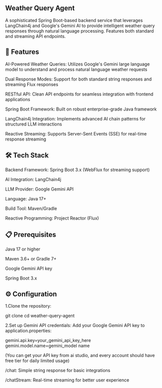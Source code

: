 ## Weather Query Agent

A sophisticated Spring Boot-based backend service that leverages LangChain4j and Google's Gemini AI to provide intelligent weather query responses through natural language processing. Features both standard and streaming API endpoints.

## 🚀 Features
AI-Powered Weather Queries: Utilizes Google's Gemini large language model to understand and process natural language weather requests

Dual Response Modes: Support for both standard string responses and streaming Flux responses

RESTful API: Clean API endpoints for seamless integration with frontend applications

Spring Boot Framework: Built on robust enterprise-grade Java framework

LangChain4j Integration: Implements advanced AI chain patterns for structured LLM interactions

Reactive Streaming: Supports Server-Sent Events (SSE) for real-time response streaming




## 🛠️ Tech Stack
Backend Framework: Spring Boot 3.x (WebFlux for streaming support)

AI Integration: LangChain4j

LLM Provider: Google Gemini API

Language: Java 17+

Build Tool: Maven/Gradle

Reactive Programming: Project Reactor (Flux)





## 📋 Prerequisites
Java 17 or higher

Maven 3.6+ or Gradle 7+

Google Gemini API key

Spring Boot 3.x





## ⚙️ Configuration
1.Clone the repository:

git clone <your-repository-url>
cd weather-query-agent

2.Set up Gemini API credentials:
Add your Google Gemini API key to application.properties:

gemini.api.key=your_gemini_api_key_here
gemini.model.name=gemini_model name

(You can get your API key from ai studio, and every account should have free tier for daily limited usage)




/chat: Simple string response for basic integrations

/chatStream: Real-time streaming for better user experience




